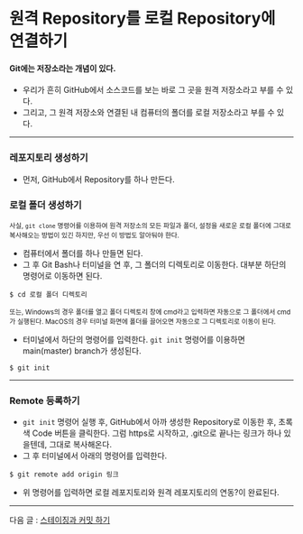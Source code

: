 # 원격 Repository를 로컬 Repository에 연결하기

#### Git에는 저장소라는 개념이 있다.
- 우리가 흔히 GitHub에서 소스코드를 보는 바로 그 곳을 원격 저장소라고 부를 수 있다.
- 그리고, 그 원격 저장소와 연결된 내 컴퓨터의 폴더를 로컬 저장소라고 부를 수 있다.

<hr>

### 레포지토리 생성하기

- 먼저, GitHub에서 Repository를 하나 만든다.

### 로컬 폴더 생성하기
<small>사실, `git clone` 명령어를 이용하여 원격 저장소의 모든 파일과 폴더, 설정을 새로운 로컬 폴더에 그대로 복사해오는 방법이 있긴 하지만, 우선 이 방법도 알아둬야 한다.</small>

- 컴퓨터에서 폴더를 하나 만들면 된다.
- 그 후 Git Bash나 터미널을 연 후, 그 폴더의 디렉토리로 이동한다. 대부분 하단의 명령어로 이동하면 된다.

```
$ cd 로컬 폴더 디렉토리
```

<small>또는, Windows의 경우 폴더를 열고 폴더 디렉토리 창에 cmd라고 입력하면 자동으로 그 폴더에서 cmd가 실행된다. MacOS의 경우 터미널 화면에 폴더를 끌어오면 자동으로 그 디렉토리로 이동이 된다.</small>

- 터미널에서 하단의 명령어를 입력한다. `git init` 명령어를 이용하면 main(master) branch가 생성된다.

```
$ git init
```

<hr>

### Remote 등록하기

- `git init` 명령어 실행 후, GitHub에서 아까 생성한 Repository로 이동한 후, 초록색 Code 버튼을 클릭한다. 그럼 https로 시작하고, .git으로 끝나는 링크가 하나 있을텐데, 그대로 복사해온다.
- 그 후 터미널에서 아래의 명령어를 입력한다.

```
$ git remote add origin 링크
```

- 위 명령어를 입력하면 로컬 레포지토리와 원격 레포지토리의 연동?이 완료된다.

<hr>

다음 글 : [스테이징과 커밋 하기](https://github.com/zzunipark/TIL/blob/main/Git/staging-and-commit.md)